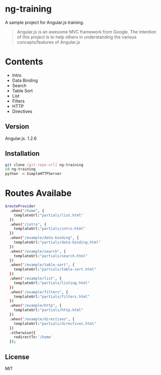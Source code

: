 ng-training
=========

A sample project for Angular.js training.


  
> Angular.js is an awesome MVC framework from Google. The intention of this project is to help others in understanding the various concepts/features of Angular.js


Contents
===
  - Intro
  - Data Binding
  - Search
  - Table Sort
  - List
  - Filters
  - HTTP
  - Directives 

Version
----

Angular.js. 1.2.6


Installation
--------------

```sh
git clone [git-repo-url] ng-training
cd ng-training
python -m SimpleHTTPServer
```

Routes Availabe
===
```sh
$routeProvider
  .when("/home", {
    templateUrl:"partials/list.html"
  })
  .when("/intro", {
    templateUrl:"partials/intro.html"
  })
  .when("/example/data-binding", {
    templateUrl:"partials/data-binding.html"
  })
  .when("/example/search", {
    templateUrl:"partials/search.html"
  })
  .when("/example/table-sort", {
    templateUrl:"partials/table-sort.html"
  })
  .when("/example/list", {
    templateUrl:"partials/listing.html"
  })
  .when("/example/filters", {
    templateUrl:"partials/filters.html"
  })
  .when("/example/http", {
    templateUrl:"partials/http.html"
  })
  .when("/example/directives", {
    templateUrl:"partials/directives.html"
  })
  .otherwise({
    redirectTo:'/home'
  });
```
License
----

MIT
